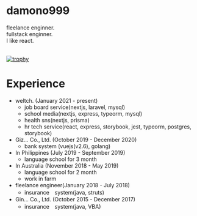 # damono999
fleelance enginner.<br>
fullstack enginner.<br>
I like react.<br>
<br>
<!-- <p align="left"> 
  <img alt="Top Langs" height="200px" src="https://github-readme-stats.vercel.app/api/top-langs/?username=damono999" />
  <img alt="github stats" height="200px" src="https://github-readme-stats.vercel.app/api?username=damono999" />
</p>
 -->
[![trophy](https://github-profile-trophy.vercel.app/?username=damono999)](https://github.com/ryo-ma/github-profile-trophy)

# Experience
- weltch. (January 2021 - present)
  - job board service(nextjs, laravel, mysql)
  - school media(nextjs, express, typeorm, mysql) 
  - health sns(nextjs, prisma)
  - hr tech service(react, express, storybook, jest, typeorm, postgres, storybook)
- Giz... Co., Ltd. (October 2019 - December 2020)
  - bank system (vuejs(v2.6), golang)
- In Philippines (July 2019 - September 2019)
  - language school for 3 month
- In Australia (November 2018 - May 2019)
  - language school for 2 month
  - work in farm
- fleelance engineer(January 2018 - July 2018)
  - insurance　system(java, struts)
- Gin... Co., Ltd. (October 2015 - December 2017)
  - insurance　system(java, VBA)

<!-- # Portfolio

|repository|url|image|
|---|---|---|
|vue|||
|gurunavi-seacher|https://gurunavi-search.netlify.app/|<img src="https://user-images.githubusercontent.com/41573085/166853749-2bcb466d-8fa6-49f0-ad77-723120d12ab9.png" />|
|flutter|||
|catememo|https://play.google.com/store/apps/details?id=com.kt.catememo|<img src="https://user-images.githubusercontent.com/41573085/166409006-9ed390b0-e9b3-4d6a-8d26-8e0a150a7a6f.png" />|
-->
